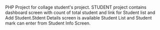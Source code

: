 PHP Project for collage student's project.
STUDENT project contains dashboard screen with count of total student and link for Student list and Add Student.Stdent Details screen is available Student List and Student mark can enter from Student Info Screen.
